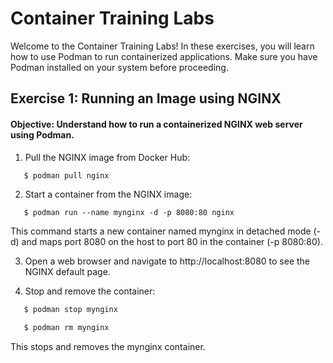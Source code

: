 # Container Training Labs

Welcome to the Container Training Labs! In these exercises, you will learn how to use Podman to run containerized applications. Make sure you have Podman installed on your system before proceeding.

## Exercise 1: Running an Image using NGINX

#### Objective: Understand how to run a containerized NGINX web server using Podman.

1. Pull the NGINX image from Docker Hub:
```bash
   $ podman pull nginx
```
2. Start a container from the NGINX image:
```bas
   $ podman run --name mynginx -d -p 8080:80 nginx
```
This command starts a new container named mynginx in detached mode (-d) and maps port 8080 on the host to port 80 in the container (-p 8080:80).

3. Open a web browser and navigate to http://localhost:8080 to see the NGINX default page.

4. Stop and remove the container:
```bash
   $ podman stop mynginx

   $ podman rm mynginx
```
This stops and removes the mynginx container.

